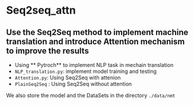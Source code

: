 # Seq2seq_attn
## Use the Seq2Seq method to implement machine translation and introduce Attention mechanism to improve the results
- Using ** Pytroch** to implement NLP task in mechain translation
- `NLP_translation.py`: implement model training and testing 
-  `Attention.py`: Using Seq2Seq with attenion
-  `PlainSeq2Seq` : Using Seq2Seq without attention

We also store the model and the DataSets in the directory `./data/nmt`
